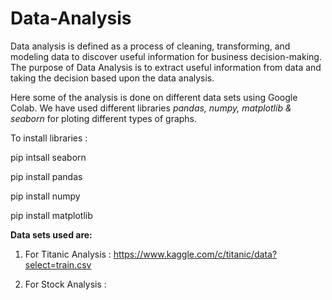 # Data-Analysis
Data analysis is defined as a process of cleaning, transforming, and modeling data to discover useful information for business decision-making. The purpose of Data Analysis is to extract useful information from data and taking the decision based upon the data analysis.

Here some of the analysis is done on different data sets using Google Colab. We have used different libraries *pandas, numpy, matplotlib & seaborn* for ploting different types of graphs.

To install libraries :  

pip intsall seaborn

pip install pandas
                       
pip install numpy
                       
pip install matplotlib

**Data sets used are:** 

1. For Titanic Analysis : 
https://www.kaggle.com/c/titanic/data?select=train.csv

2. For Stock Analysis :  
